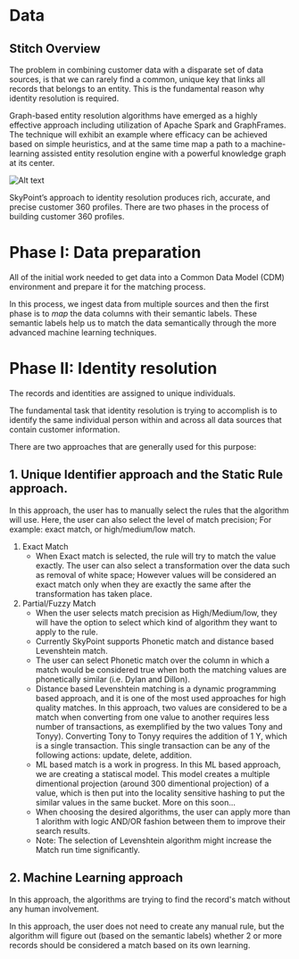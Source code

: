 # Data

## Stitch Overview

The problem in combining customer data with a disparate set of data sources, is that we can rarely find a common, unique key that links all records that belongs to an entity. This is the fundamental reason why identity resolution is required.

Graph-based entity resolution algorithms have emerged as a highly effective approach including utilization of Apache Spark  and GraphFrames. The technique will exhibit an example where efficacy can be achieved based on simple heuristics, and at the same time map a path to a machine-learning assisted entity resolution engine with a powerful knowledge graph at its center.

![Alt text](https://github.com/skypointcloud/platform/blob/master/docs/doc_snippets/stitch.PNG?raw=true)

SkyPoint’s approach to identity resolution produces rich, accurate, and precise customer 360 profiles. There are two phases in the process of building customer 360 profiles.

# Phase I: Data preparation 

All of the initial work needed to get data into a Common Data Model (CDM) environment and prepare it for the matching process.

In this process, we ingest data from multiple sources and then the first phase is to *map* the data columns with their semantic labels. These semantic labels help us to match the data semantically through the more advanced machine learning techniques.

# Phase II: Identity resolution

The records and identities are assigned to unique individuals.

The fundamental task that identity resolution is trying to accomplish is to identify the same individual person within and across all data sources that contain customer information.

There are two approaches that are generally used for this purpose:

## 1. Unique Identifier approach and the Static Rule approach. 

In this approach, the user has to manually select the rules that the algorithm will use. Here, the user can also select the level of match precision; For example: exact match, or high/medium/low match.
   1. Exact Match
      - When Exact match is selected, the rule will try to match the value exactly. The user can also select a transformation over the data such as removal of white space; However values will be considered an exact match only when they are exactly the same after the transformation has taken place.
   2. Partial/Fuzzy Match
      - When the user selects match precision as High/Medium/low, they will have the option to select which kind of algorithm they want to apply to the rule.
      - Currently SkyPoint supports Phonetic match and distance based Levenshtein match.
      - The user can select Phonetic match over the column in which a match would be considered true when both the matching values are phonetically similar (i.e. Dylan and Dillon).
      - Distance based Levenshtein matching is a dynamic programming based approach, and it is one of the most used approaches for high quality matches. In this approach, two values are considered to be a match when converting from one value to another requires less number of transactions, as exemplified by the two values Tony and Tonyy). Converting Tony to Tonyy requires the addition of 1 Y, which is a single transaction. This single transaction can be any of the following actions: update, delete, addition.  
      - ML based match is a work in progress. In this ML based approach, we are creating a statiscal model. This model creates a multiple dimentional projection (around 300 dimentional projection) of a value, which is then put into the locality sensitive hashing to put the similar values in the same bucket. More on this soon...
      - When choosing the desired algorithms, the user can apply more than 1 alorithm with logic AND/OR fashion between them to improve their search results.
      - Note: The selection of Levenshtein algorithm might increase the Match run time significantly.

## 2. Machine Learning approach 

In this approach, the algorithms are trying to find the record's match without any human involvement. 

In this approach, the user does not need to create any manual rule, but the algorithm will figure out (based on the semantic labels) whether 2 or more records should be considered a match based on its own learning.
